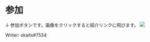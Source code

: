 # 参加
↓ 参加ボタンです。画像をクリックすると紹介リンクに飛びます。
<a href="https://discord.gg/UndcsFZCfX"><img src="https://tse1.mm.bing.net/th?id=OIP.b30E2Mk5afIMv_n7PgiKgwHaCY"></a>




Writer: okaits#7534

